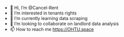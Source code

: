 - 👋 Hi, I’m @Cancel-Rent
- 👀 I’m interested in tenants rights
- 🌱 I’m currently learning data scraping 
- 💞️ I’m looking to collaborate on landlord data analysis 
- 📫 How to reach me https://OHTU.space

<!---
Cancel-Rent/Cancel-Rent is a ✨ special ✨ repository because its `README.md` (this file) appears on your GitHub profile.
You can click the Preview link to take a look at your changes.
--->
